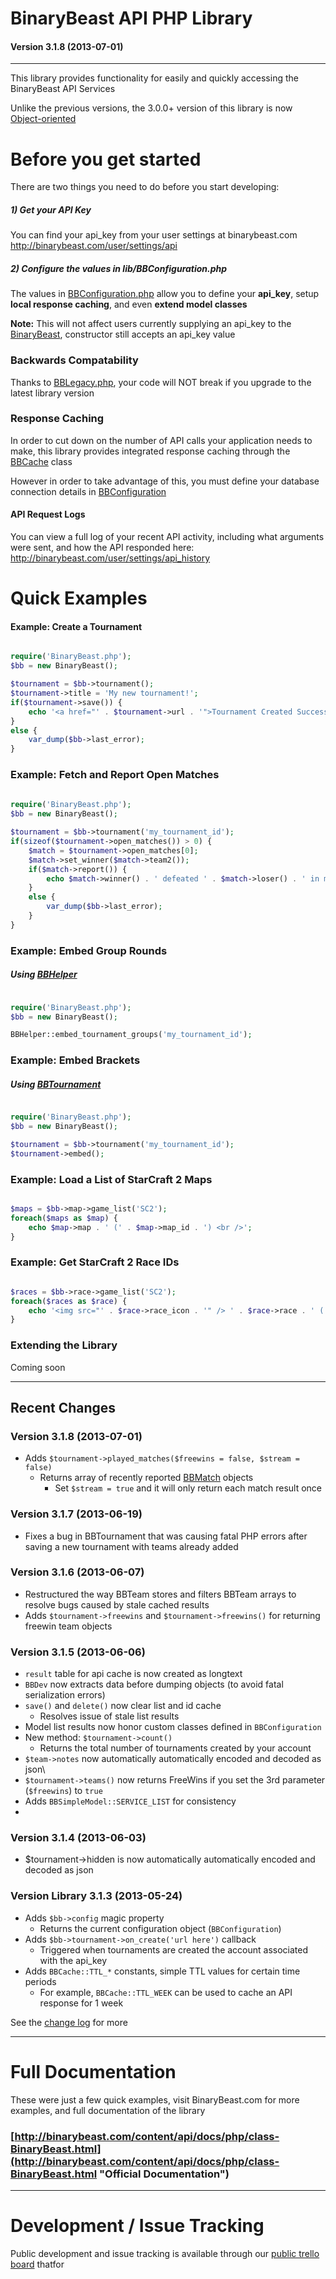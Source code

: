 # BinaryBeast API PHP Library
#### Version 3.1.8 (2013-07-01)

----------



This library provides functionality for easily and quickly accessing the BinaryBeast API Services

Unlike the previous versions, the 3.0.0+ version of this library is now [Object-oriented](http://en.wikipedia.org/wiki/Object_oriented)


# Before you get started #

There are two things you need to do before you start developing:


##### 1) Get your API Key

You can find your api_key from your user settings at binarybeast.com <http://binarybeast.com/user/settings/api>


##### 2) Configure the values in lib/BBConfiguration.php

The values in [BBConfiguration.php](lib/BBConfiguration.php) allow you to define your **api_key**, setup **local response caching**, and even **extend model classes**

**Note:** This will not affect users currently supplying an api\_key to the [BinaryBeast](BinaryBeast.php), constructor still accepts an api_key value


### Backwards Compatability

Thanks to [BBLegacy.php](lib/BBLegacy.php), your code will NOT break if you upgrade to the latest library version


### Response Caching

In order to cut down on the number of API calls your application needs to make, this library provides integrated response caching through the [BBCache](lib/BBCache.php) class

However in order to take advantage of this, you must define your database connection details in [BBConfiguration](lib/BBConfiguration.php)


#### API Request Logs

You can view a full log of your recent API activity, including what arguments were sent, and how the API responded here: <http://binarybeast.com/user/settings/api_history>

# Quick Examples #


#### Example: Create a Tournament ####

```php

require('BinaryBeast.php');
$bb = new BinaryBeast();

$tournament = $bb->tournament();
$tournament->title = 'My new tournament!';
if($tournament->save()) {
	echo '<a href="' . $tournament->url . '">Tournament Created Successfully!</a>';
}
else {
	var_dump($bb->last_error);
}
```

### Example: Fetch and Report Open Matches

```php
	
require('BinaryBeast.php');
$bb = new BinaryBeast();

$tournament = $bb->tournament('my_tournament_id');
if(sizeof($tournament->open_matches()) > 0) {
	$match = $tournament->open_matches[0];
	$match->set_winner($match->team2());
	if($match->report()) {
		echo $match->winner() . ' defeated ' . $match->loser() . ' in match ' . $match->id;
	}
	else {
		var_dump($bb->last_error);
	}
}
```


### Example: Embed Group Rounds
##### Using [BBHelper](lib/BBHelper.php)

```php

require('BinaryBeast.php');
$bb = new BinaryBeast();

BBHelper::embed_tournament_groups('my_tournament_id');

```

### Example: Embed Brackets
##### Using [BBTournament](lib/BBTournament.php)


```php

require('BinaryBeast.php');
$bb = new BinaryBeast();

$tournament = $bb->tournament('my_tournament_id');
$tournament->embed();

```


### Example: Load a List of StarCraft 2 Maps

```php

$maps = $bb->map->game_list('SC2');
foreach($maps as $map) {
    echo $map->map . ' (' . $map->map_id . ') <br />';
}

```


### Example: Get StarCraft 2 Race IDs

```php

$races = $bb->race->game_list('SC2');
foreach($races as $race) {
   	echo '<img src="' . $race->race_icon . '" /> ' . $race->race . ' (' . $race->race_id . ') <br />';
}

```


### Extending the Library

Coming soon


----------


## Recent Changes

### Version 3.1.8 (2013-07-01)
* Adds `$tournament->played_matches($freewins = false, $stream = false)`
	* Returns array of recently reported [BBMatch](lib/BBMatch.php) objects
		* Set `$stream = true` and it will only return each match result once 


### Version 3.1.7 (2013-06-19)
* Fixes a bug in BBTournament that was causing fatal PHP errors after saving a new tournament with teams already added


### Version 3.1.6 (2013-06-07)
* Restructured the way BBTeam stores and filters BBTeam arrays to resolve bugs caused by stale cached results
* Adds `$tournament->freewins` and `$tournament->freewins()` for returning freewin team objects

### Version 3.1.5 (2013-06-06)
* `result` table for api cache is now created as longtext
* `BBDev` now extracts data before dumping objects (to avoid fatal serialization errors)
* `save()` and `delete()` now clear list and id cache
	* Resolves issue of stale list results
* Model list results now honor custom classes defined in `BBConfiguration`
* New method: `$tournament->count()`
	* Returns the total number of tournaments created by your account
* `$team->notes` now automatically automatically encoded and decoded as json\
*  `$tournament->teams()` now returns FreeWins if you set the 3rd parameter (`$freewins`) to `true`
*  Adds `BBSimpleModel::SERVICE_LIST` for consistency
*  

### Version 3.1.4 (2013-06-03)
* $tournament->hidden is now automatically automatically encoded and decoded as json


### Version Library 3.1.3 (2013-05-24)
* Adds `$bb->config` magic property
	* Returns the current configuration object (`BBConfiguration`)
* Adds `$bb->tournament->on_create('url here')` callback
	* Triggered when tournaments are created the account associated with the api_key
* Adds `BBCache::TTL_*` constants, simple TTL values for certain time periods
	* For example, `BBCache::TTL_WEEK` can be used to cache an API response for 1 week


See the [change log](CHANGELOG.md) for more

----------

# Full Documentation #

These were just a few quick examples, visit BinaryBeast.com for more examples, and full documentation of the library

### [http://binarybeast.com/content/api/docs/php/class-BinaryBeast.html](http://binarybeast.com/content/api/docs/php/class-BinaryBeast.html "Official Documentation")


----------


# Development / Issue Tracking #

Public development and issue tracking is available through our [public trello board](https://trello.com/board/public-development-board/516c69726403c70869000735) thatfor 
